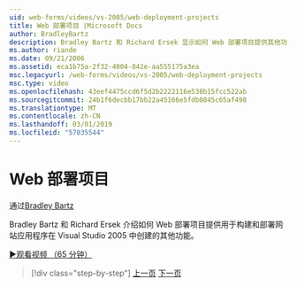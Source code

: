 ```yaml
---
uid: web-forms/videos/vs-2005/web-deployment-projects
title: Web 部署项目 |Microsoft Docs
author: BradleyBartz
description: Bradley Bartz 和 Richard Ersek 显示如何 Web 部署项目提供其他功能，用于生成和部署网站应用程序创建...
ms.author: riande
ms.date: 09/21/2006
ms.assetid: eca1b75a-2f32-4004-842e-aa555175a3ea
msc.legacyurl: /web-forms/videos/vs-2005/web-deployment-projects
msc.type: video
ms.openlocfilehash: 43eef4475ccd6f5d2b2222116e538b15fcc522ab
ms.sourcegitcommit: 24b1f6decbb17bb22a45166e5fdb0845c65af498
ms.translationtype: MT
ms.contentlocale: zh-CN
ms.lasthandoff: 03/01/2019
ms.locfileid: "57035544"
---
```

<a name="web-deployment-projects"></a>Web 部署项目
====================
通过[Bradley Bartz](https://github.com/BradleyBartz)

Bradley Bartz 和 Richard Ersek 介绍如何 Web 部署项目提供用于构建和部署网站应用程序在 Visual Studio 2005 中创建的其他功能。

[&#9654;观看视频 （65 分钟）](https://channel9.msdn.com/Blogs/ASP-NET-Site-Videos/web-deployment-projects)

> [!div class="step-by-step"]
> [上一页](how-do-i-enable-code-coverage-and-profiling-in-production-applications.md)
> [下一页](web-application-projects-web-deployment-projects.md)
